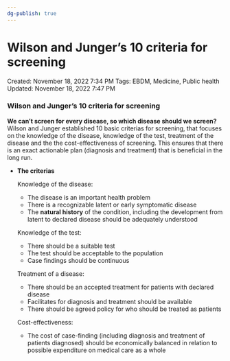 ```yaml
---
dg-publish: true
---
```


# Wilson and Junger’s 10 criteria for screening

Created: November 18, 2022 7:34 PM
Tags: EBDM, Medicine, Public health
Updated: November 18, 2022 7:47 PM

### Wilson and Junger’s 10 criteria for screening

**********************************************************************We can’t screen for every disease, so which disease should we screen?********************************************************************** Wilson and Junger established 10 basic criterias for screening, that focuses on the knowledge of the disease, knowledge of the test, treatment of the disease and the the cost-effectiveness of screening. This ensures that there is an exact actionable plan (diagnosis and treatment) that is beneficial in the long run.

- ************************The criterias************************
    
    Knowledge of the disease:
    
    - The disease is an important health problem
    - There is a recognizable latent or early symptomatic disease
    - The **********************natural history********************** of the condition, including the development from latent to declared disease should be adequately understood
    
    Knowledge of the test:
    
    - There should be a suitable test
    - The test should be acceptable to the population
    - Case findings should be continuous
    
    Treatment of a disease:
    
    - There should be an accepted treatment for patients with declared disease
    - Facilitates for diagnosis and treatment should be available
    - There should be agreed policy for who should be treated as patients
    
    Cost-effectiveness:
    
    - The cost of case-finding (including diagnosis and treatment of patients diagnosed) should be economically balanced in relation to possible expenditure on medical care as a whole